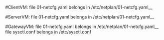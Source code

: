 #ClientVM:
file 01-netcfg.yaml belongs in /etc/netplan/01-netcfg.yaml__

#ServerVM:
file 01-netcfg.yaml belongs in /etc/netplan/01-netcfg.yaml__

#GatewayVM:
file 01-netcfg.yaml belongs in /etc/netplan/01-netcfg.yaml__
file sysctl.conf belongs in /etc/sysctl.conf

